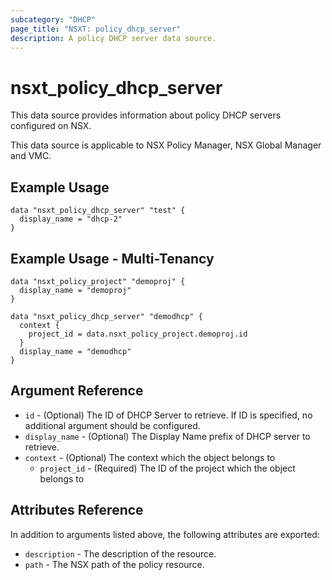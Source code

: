 ```yaml
---
subcategory: "DHCP"
page_title: "NSXT: policy_dhcp_server"
description: A policy DHCP server data source.
---
```


# nsxt_policy_dhcp_server

This data source provides information about policy DHCP servers configured on NSX.

This data source is applicable to NSX Policy Manager, NSX Global Manager and VMC.

## Example Usage

```hcl
data "nsxt_policy_dhcp_server" "test" {
  display_name = "dhcp-2"
}
```

## Example Usage - Multi-Tenancy

```hcl
data "nsxt_policy_project" "demoproj" {
  display_name = "demoproj"
}

data "nsxt_policy_dhcp_server" "demodhcp" {
  context {
    project_id = data.nsxt_policy_project.demoproj.id
  }
  display_name = "demodhcp"
}
```

## Argument Reference

* `id` - (Optional) The ID of DHCP Server to retrieve. If ID is specified, no additional argument should be configured.
* `display_name` - (Optional) The Display Name prefix of DHCP server to retrieve.
* `context` - (Optional) The context which the object belongs to
    * `project_id` - (Required) The ID of the project which the object belongs to

## Attributes Reference

In addition to arguments listed above, the following attributes are exported:

* `description` - The description of the resource.
* `path` - The NSX path of the policy resource.
